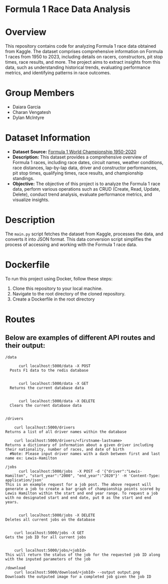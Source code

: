# Formula 1 Race Data Analysis

# Overview

This repository contains code for analyzing Formula 1 race data obtained from Kaggle. The dataset comprises comprehensive information on Formula 1 races from 1950 to 2023, including details on racers, constructors, pit stop times, race results, and more. The project aims to extract insights from this data, such as understanding historical trends, evaluating performance metrics, and identifying patterns in race outcomes.

# Group Members

- Daiara Garcia
- Charan Vengatesh
- Dylan McIntyre

# Dataset Information

- **Dataset Source:** [Formula 1 World Championship 1950-2020](https://www.kaggle.com/datasets/rohanrao/formula-1-world-championship-1950-2020)
- **Description:** This dataset provides a comprehensive overview of Formula 1 races, including race dates, circuit names, weather conditions, race distances, lap-by-lap data, driver and constructor performances, pit stop times, qualifying times, race results, and championship standings.
- **Objective:** The objective of this project is to analyze the Formula 1 race data, perform various operations such as CRUD (Create, Read, Update, Delete), conduct trend analysis, evaluate performance metrics, and visualize insights.

# Description

The `main.py` script fetches the dataset from Kaggle, processes the data, and converts it into JSON format. This data conversion script simplifies the process of accessing and working with the Formula 1 race data.

# Dockerfile

To run this project using Docker, follow these steps:

1. Clone this repository to your local machine.
2. Navigate to the root directory of the cloned repository.
3. Create a Dockerfile in the root directory

# Routes

## Below are examples of different API routes and their output:
```
/data

      curl localhost:5000/data -X POST
  Posts F1 data to the redis database
  
  
      curl localhost:5000/data -X GET
  Returns the current database data
  
  
      curl localhost:5000/data -X DELETE
  Clears the current database data


```

```
/drivers

    curl localhost:5000/drivers
Returns a list of all driver names within the database

    curl localhost:5000/drivers/<firstname-lastname>
Returns a dictionary of information about a given driver including their nationality, number of races, and date of birth
  #Note: Please input driver names with a dash between first and last name ex: Lewis-Hamilton

```

```
/jobs
      curl localhost:5000/jobs  -X POST -d '{"driver":"Lewis-Hamilton", "start_year":"2000", "end_year":"2020"}' -H 'Content-Type: application/json'
This is an example request for a job post. The above request will generate a job to create a bar graph of championship points scored by Lewis Hamilton within the start and end year range. To request a job with no designated start and end date, put 0 as the start and end years.


      curl localhost:5000/jobs -X DELETE
Deletes all current jobs on the database


    curl localhost:5000/jobs -X GET
Gets the job ID for all current jobs


    curl localhost:5000/jobs/<jobId>
This will return the status of the job for the requested job ID along with the inputed parameters of the job

```

```
/download
    curl localhost:5000/download/<jobId> --output output.png
Downloads the outputed image for a completed job given the job ID

